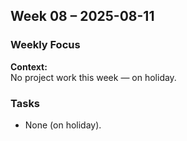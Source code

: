 ## Week 08 – 2025-08-11

### Weekly Focus

**Context:**  
No project work this week — on holiday.

### Tasks
- None (on holiday).